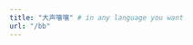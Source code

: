 ```yaml
---
title: "大声嚷嚷" # in any language you want
url: "/bb"
---
```


<div id='speak'></speak>
<!-- 使用markdown渲染 -->
<script type="text/javascript" src="/ispeak-bber-md.min.js" charset="utf-8" ></script>
<!-- 不使用markdown渲染 -->
<!-- <script type="text/javascript" src="/ispeak-bber.min.js" charset="utf-8" ></script> -->
<!-- 解析微信表情（参考：https://github.com/buddys/qq-wechat-emotion-parser） -->
<!-- <script src="https://cdn.jsdelivr.net/gh/buddys/qq-wechat-emotion-parser@master/dist/qq-wechat-emotion-parser.min.js"></script> -->

<script>
ispeakBber
    .init({
      el: '#speak', // 容器选择器
      name: 'niqks', // 显示的昵称
      envId: 'bber-2g38ei06001dbc5f', // 环境id
      region: 'ap-shanghai', // 腾讯云地址，默认为上海
      limit: 10, // 每次加载的条数，默认为5
      avatar: 'https://img3.doubanio.com/icon/ul152454124-10.jpg',
      // fromColor:'rgb(245, 150, 170)', // 下方标签背景颜色 默认 rgb(245, 150, 170)
      loadingImg:'https://blogpic-1308403500.cos.ap-shanghai.myqcloud.com/gif/kurby.gif', //kirby
      // 'https://smashinghub.com/wp-content/uploads/2014/08/cool-loading-animated-gif-1.gif', // cat
      // 'https://i.pinimg.com/originals/1c/13/f3/1c13f3fe7a6bba370007aea254e195e3.gif', // blueballloading的图片，示例值为默认值
      dbName:'talks' // 数据的名称，默认talks，避免有人的命名不是这个，所以加入此配置字段。
    })
    .then(function() {
      // 哔哔加载完成后的回调函数，你可以写你自己的功能
      console.log('哔哔 加载完成')
    })
</script>
</div>

